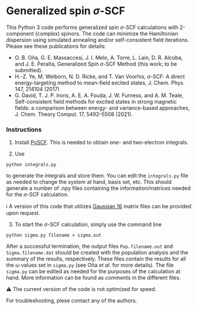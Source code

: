 # Generalized spin $\sigma$-SCF
This Python 3 code performs generalized spin $\sigma$-SCF calculations with 2-component (complex) spinors. 
The code can minimize the Hamiltonian dispersion using simulated annealing and/or self-consistent field iterations.
Please see these publications for details:
+ O. B. Oña, G. E. Massaccesi, J. I. Melo, A. Torre, L. Lain, D. R. Alcoba, and
  J. E. Peralta, Generalized Spin $\sigma$-SCF Method (this work; to be submitted).
+ H.-Z. Ye, M. Welborn, N. D. Ricke, and T. Van Voorhis, $\sigma$-SCF: A direct energy-targeting
method to mean-field excited states, J. Chem. Phys. 147, 214104 (2017)
+ G. David, T. J. P. Irons, A. E. A. Fouda, J. W. Furness, and A. M. Teale, Self-consistent
field methods for excited states in strong magnetic fields: a comparison between energy-
and variance-based approaches, J. Chem. Theory Comput. 17, 5492–5508 (2021).


### Instructions  
1) Install [PySCF](https://pyscf.org). This is needed to obtain one- and two-electron integrals.

2) Use
```
python integrals.py
```
to generate the integrals and store them. You can edit the `integrals.py` file as needed to change the system at hand, basis set, etc. 
This should generate a number of .npy files containing the information/matrices needed for the $\sigma$-SCF calculation.

ℹ️ A version of this code that utilizes [Gaussian 16](https://gaussian.com/gaussian16/) matrix files can be provided upon request.<br>

3) To start the $\sigma$-SCF calculation, simply use the command line
```
python sigma.py filename > sigma.out
```
After a successful termination, the output files `Pop.filename.out`  and `Sigma.filename.dat` should be created with the population analysis and the summary of the results, respectively. 
These files contain the results for all the $\omega$ values set in `sigma.py` (see Oña _et al._ for more details). The file `sigma.py` can be edited as needed for the purposes of the calculation at hand. More information can be found as comments in the different files.

⚠️ The current version of the code is not optimized for speed.<br>

For troubleshooting, plese contact any of the authors.
